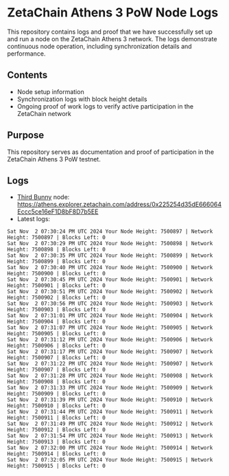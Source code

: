 # ZetaChain Athens 3 PoW Node Logs
This repository contains logs and proof that we have successfully set up and run a node on the ZetaChain Athens 3 network. The logs demonstrate continuous node operation, including synchronization details and performance.

## Contents
- Node setup information
- Synchronization logs with block height details
- Ongoing proof of work logs to verify active participation in the ZetaChain network

## Purpose
This repository serves as documentation and proof of participation in the ZetaChain Athens 3 PoW testnet.

## Logs

- [Third Bunny](https://thirdbunny.xyz/) node: https://athens.explorer.zetachain.com/address/0x225254d35dE666064Eccc5ce16eF1D8bF8D7b5EE
- Latest logs:
```
Sat Nov  2 07:30:24 PM UTC 2024 Your Node Height: 7500897 | Network Height: 7500897 | Blocks Left: 0
Sat Nov  2 07:30:29 PM UTC 2024 Your Node Height: 7500898 | Network Height: 7500898 | Blocks Left: 0
Sat Nov  2 07:30:35 PM UTC 2024 Your Node Height: 7500899 | Network Height: 7500899 | Blocks Left: 0
Sat Nov  2 07:30:40 PM UTC 2024 Your Node Height: 7500900 | Network Height: 7500900 | Blocks Left: 0
Sat Nov  2 07:30:45 PM UTC 2024 Your Node Height: 7500901 | Network Height: 7500901 | Blocks Left: 0
Sat Nov  2 07:30:51 PM UTC 2024 Your Node Height: 7500902 | Network Height: 7500902 | Blocks Left: 0
Sat Nov  2 07:30:56 PM UTC 2024 Your Node Height: 7500903 | Network Height: 7500903 | Blocks Left: 0
Sat Nov  2 07:31:01 PM UTC 2024 Your Node Height: 7500904 | Network Height: 7500904 | Blocks Left: 0
Sat Nov  2 07:31:07 PM UTC 2024 Your Node Height: 7500905 | Network Height: 7500905 | Blocks Left: 0
Sat Nov  2 07:31:12 PM UTC 2024 Your Node Height: 7500906 | Network Height: 7500906 | Blocks Left: 0
Sat Nov  2 07:31:17 PM UTC 2024 Your Node Height: 7500907 | Network Height: 7500907 | Blocks Left: 0
Sat Nov  2 07:31:22 PM UTC 2024 Your Node Height: 7500907 | Network Height: 7500907 | Blocks Left: 0
Sat Nov  2 07:31:28 PM UTC 2024 Your Node Height: 7500908 | Network Height: 7500908 | Blocks Left: 0
Sat Nov  2 07:31:33 PM UTC 2024 Your Node Height: 7500909 | Network Height: 7500909 | Blocks Left: 0
Sat Nov  2 07:31:39 PM UTC 2024 Your Node Height: 7500910 | Network Height: 7500910 | Blocks Left: 0
Sat Nov  2 07:31:44 PM UTC 2024 Your Node Height: 7500911 | Network Height: 7500911 | Blocks Left: 0
Sat Nov  2 07:31:49 PM UTC 2024 Your Node Height: 7500912 | Network Height: 7500912 | Blocks Left: 0
Sat Nov  2 07:31:54 PM UTC 2024 Your Node Height: 7500913 | Network Height: 7500913 | Blocks Left: 0
Sat Nov  2 07:32:00 PM UTC 2024 Your Node Height: 7500914 | Network Height: 7500914 | Blocks Left: 0
Sat Nov  2 07:32:05 PM UTC 2024 Your Node Height: 7500915 | Network Height: 7500915 | Blocks Left: 0
```
